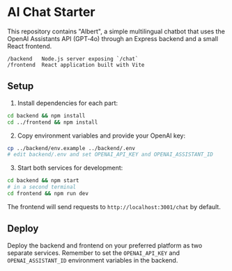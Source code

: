 # AI Chat Starter

This repository contains "Albert", a simple multilingual chatbot that uses the
OpenAI Assistants API (GPT‑4o) through an Express backend and a small React
frontend.

```
/backend   Node.js server exposing `/chat`
/frontend  React application built with Vite
```

## Setup

1. Install dependencies for each part:

```bash
cd backend && npm install
cd ../frontend && npm install
```

2. Copy environment variables and provide your OpenAI key:

```bash
cp ../backend/env.example ../backend/.env
# edit backend/.env and set OPENAI_API_KEY and OPENAI_ASSISTANT_ID
```

3. Start both services for development:

```bash
cd backend && npm start
# in a second terminal
cd frontend && npm run dev
```

The frontend will send requests to `http://localhost:3001/chat` by default.

## Deploy

Deploy the backend and frontend on your preferred platform as two separate services.
Remember to set the `OPENAI_API_KEY` and `OPENAI_ASSISTANT_ID` environment variables in the backend.
